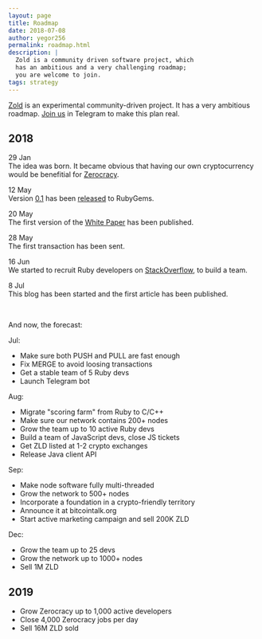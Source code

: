 ```yaml
---
layout: page
title: Roadmap
date: 2018-07-08
author: yegor256
permalink: roadmap.html
description: |
  Zold is a community driven software project, which
  has an ambitious and a very challenging roadmap;
  you are welcome to join.
tags: strategy
---
```


[Zold](https://www.zold.io) is an experimental community-driven project.
It has a very ambitious roadmap.
[Join us](https://t.me/zold_io) in Telegram to make this plan real.

<!--more-->

## 2018

29 Jan<br/>
The idea was born.
It became obvious that having our own cryptocurrency would be benefitial for [Zerocracy](https://www.zerocracy.com).

12 May<br/>
Version [0.1](https://github.com/zold-io/zold/tree/0.1) has been
[released](https://rubygems.org/gems/zold/versions/0.1) to RubyGems.

20 May<br/>
The first version of the [White Paper](https://papers.zold.io/wp.pdf) has been published.

28 May<br/>
The first transaction has been sent.

16 Jun<br/>
We started to recruit Ruby developers on [StackOverflow](https://stackoverflow.com/jobs/194602/brave-ruby-developer-for-a-new-cryptocurrency-zerocracy),
to build a team.

8 Jul<br/>
This blog has been started and the first article has been published.

<br/>

And now, the forecast:

Jul:

  * Make sure both PUSH and PULL are fast enough
  * Fix MERGE to avoid loosing transactions
  * Get a stable team of 5 Ruby devs
  * Launch Telegram bot

Aug:

  * Migrate "scoring farm" from Ruby to C/C++
  * Make sure our network contains 200+ nodes
  * Grow the team up to 10 active Ruby devs
  * Build a team of JavaScript devs, close JS tickets
  * Get ZLD listed at 1-2 crypto exchanges
  * Release Java client API

Sep:

  * Make node software fully multi-threaded
  * Grow the network to 500+ nodes
  * Incorporate a foundation in a crypto-friendly territory
  * Announce it at bitcointalk.org
  * Start active marketing campaign and sell 200K ZLD

Dec:

  * Grow the team up to 25 devs
  * Grow the network up to 1000+ nodes
  * Sell 1M ZLD

## 2019

  * Grow Zerocracy up to 1,000 active developers
  * Close 4,000 Zerocracy jobs per day
  * Sell 16M ZLD sold
